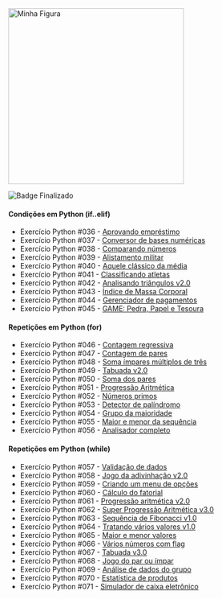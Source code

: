 <img src="https://www.cursoemvideo.com/wp-content/uploads/bb-plugin/cache/Python3%E2%80%93Mundo2-circle.png" alt="Minha Figura" height = 350>

![Badge Finalizado](https://img.shields.io/badge/Finalizado-2%20de%20maio%20de%202022-green)
#### Condições em Python (if..elif)

- Exercício Python #036 - [Aprovando empréstimo](./ex036.py)
- Exercício Python #037 - [Conversor de bases numéricas](./ex037.py)
- Exercício Python #038 - [Comparando números](./ex038.py)
- Exercício Python #039 - [Alistamento militar](./ex039.py)
- Exercício Python #040 - [Aquele clássico da média](./ex040.py)
- Exercício Python #041 - [Classificando atletas](./ex041.py)
- Exercício Python #042 - [Analisando triângulos v2.0](./ex042.py)
- Exercício Python #043 - [Índice de Massa Corporal](./ex043.py)
- Exercício Python #044 - [Gerenciador de pagamentos](./ex044.py)
- Exercício Python #045 - [GAME: Pedra, Papel e Tesoura](./ex045.py)

#### Repetições em Python (for)

- Exercício Python #046 - [Contagem regressiva](./ex046.py)
- Exercício Python #047 - [Contagem de pares](./ex047.py)
- Exercício Python #048 - [Soma ímpares múltiplos de três](./ex048.py)
- Exercício Python #049 - [Tabuada v2.0](./ex049.py)
- Exercício Python #050 - [Soma dos pares](./ex050.py)
- Exercício Python #051 - [Progressão Aritmética](./ex051.py)
- Exercício Python #052 - [Números primos](./ex052.py)
- Exercício Python #053 - [Detector de palíndromo](./ex053.py)
- Exercício Python #054 - [Grupo da maioridade](./ex054.py)
- Exercício Python #055 - [Maior e menor da sequência](./ex055.py)
- Exercício Python #056 - [Analisador completo](./ex056.py)

#### Repetições em Python (while)

- Exercício Python #057 - [Validação de dados](./ex057.py)
- Exercício Python #058 - [Jogo da adivinhação v2.0](./ex058.py)
- Exercício Python #059 - [Criando um menu de opções](./ex059.py)
- Exercício Python #060 - [Cálculo do fatorial](./ex060.py)
- Exercício Python #061 - [Progressão aritmética v2.0](./ex061.py)
- Exercício Python #062 - [Super Progressão Aritmética v3.0](./ex062.py)
- Exercício Python #063 - [Sequência de Fibonacci v1.0](./ex063.py)
- Exercício Python #064 - [Tratando vários valores v1.0](./ex064.py)
- Exercício Python #065 - [Maior e menor valores](./ex065.py)
- Exercício Python #066 - [Vários números com flag](./ex066.py)
- Exercício Python #067 - [Tabuada v3.0](./ex067.py)
- Exercício Python #068 - [Jogo do par ou ímpar](./ex068.py)
- Exercício Python #069 - [Análise de dados do grupo](./ex069.py)
- Exercício Python #070 - [Estatística de produtos](./ex070.py)
- Exercício Python #071 - [Simulador de caixa eletrônico](./ex071.py)
